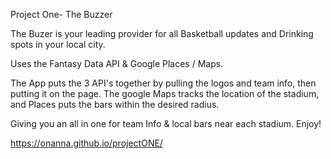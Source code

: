 Project One- The Buzzer

The Buzer is your leading provider for all Basketball updates and Drinking spots in your local city. 

Uses the Fantasy Data API & Google Places / Maps.

The App puts the 3 API's together by pulling the logos and team info, then putting it on the page. The google Maps tracks the location of the stadium, and Places puts the bars within the desired radius. 

Giving you an all in one for team Info & local bars near each stadium. Enjoy!

https://onanna.github.io/projectONE/
